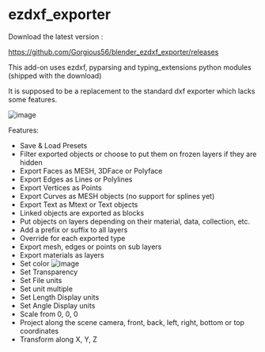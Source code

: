# ezdxf_exporter
Download the latest version :

https://github.com/Gorgious56/blender_ezdxf_exporter/releases

This add-on uses ezdxf, pyparsing and typing_extensions python modules (shipped with the download)

It is supposed to be a replacement to the standard dxf exporter which lacks some features.

![image](https://user-images.githubusercontent.com/25156105/152991953-93ccb401-d33a-4ab6-a077-d3d92b4358c0.png)

Features:

- Save & Load Presets
- Filter exported objects or choose to put them on frozen layers if they are hidden
- Export Faces as MESH, 3DFace or Polyface
- Export Edges as Lines or Polylines
- Export Vertices as Points
- Export Curves as MESH objects (no support for splines yet)
- Export Text as Mtext or Text objects
- Linked objects are exported as blocks
- Put objects on layers depending on their material, data, collection, etc.
- Add a prefix or suffix to all layers
- Override for each exported type
- Export mesh, edges or points on sub layers
- Export materials as layers
- Set color ![image](https://user-images.githubusercontent.com/25156105/152992550-f38efabf-f419-4c5b-9fce-3479ef307cd8.png)
- Set Transparency
- Set File units
- Set unit multiple
- Set Length Display units
- Set Angle Display units
- Scale from 0, 0, 0
- Project along the scene camera, front, back, left, right, bottom or top coordinates
- Transform along X, Y, Z
